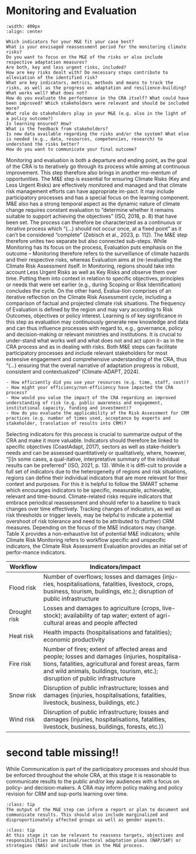 Monitoring and Evaluation
=======================

```{image} ../../images/Framework_M&E.png
:width: 400px
:align: center
```

```{margin} **Guiding questions**
Which indicators for your M&E fit your case best?
What is your envisaged reassessment period for the monitoring climate risks?
Do you want to focus on the M&E of the risks or also include respective adaptation measures?
Are both, key and less urgent risks, included?
How are key risks dealt with? Do necessary steps contribute to alleviation of the identified risk?
What are key indicators, metrics, methods and means to track the risks, as well as the progress on adaptation and resilience-building?
What works well? What does not?
How do you evaluate the performance in the CRA itself? What could have been improved? Which stakeholders were relevant and should be included more?
What role do stakeholders play in your M&E (e.g. also in the light of a policy outcome?)
Is learning ensured? How?
What is the feedback from stakeholders?
Is new data available regarding the risks and/or the system? What else is needed (e.g., data, resources, competencies, research) to understand the risks better?
How do you want to communicate your final outcome?
```

Monitoring and evaluation is both a departure and ending point, as the goal of the CRA is to iteratively go through its process while aiming at continuous improvement. This step therefore also brings in another mo-mentum of opportunities. The M&E step is essential for ensuring Climate Risks (Key and Less Urgent Risks) are effectively monitored and managed and that climate risk management efforts can have appropriate im-pact. It may include participatory processes and has a special focus on the learning component.
M&E also has a strong temporal aspect as the dynamic nature of climate change requires constant evaluation to “determine whether it remains suitable to support achieving the objectives” (ISO, 2018, p. 8) that have been set. The process can therefore be characterized as a continuous or iterative process which “(…) should not occur once, at a fixed point” as it can’t be considered “complete” (Zebisch et al., 2023, p. 112).
The M&E step therefore unites two separate but also connected sub-steps. While Monitoring has its focus on the process, Evaluation puts emphasis on the outcome – Monitoring therefore refers to the surveillance of climate hazards and their respective risks, whereas Evaluation aims at (re-)evaluating the Climate Risk Assessment itself. In Monitoring, regions should take into account Less Urgent Risks as well as Key Risks and observe them over time. Putting them into context in relation to specific objectives, principles or needs that were set earlier (e.g., during Scoping or Risk Identification) concludes the cycle. On the other hand, Evalua-tion comprises of an iterative reflection on the Climate Risk Assessment cycle, including a comparison of factual and projected climate risk situations. The frequency of Evaluation is defined by the region and may vary according to Risk Outcomes, objectives or policy interest. Learning is of key significance in this step as evaluation may continuously generate new knowledge and data and can thus influence processes with regard to, e.g., governance, policy and decision-making or relevant ministries and institutions. It is crucial to under-stand what works well and what does not and act upon it– as in the CRA process and as in dealing with risks.
Both M&E steps can facilitate participatory processes and include relevant stakeholders for most extensive engagement and comprehensive understanding of the CRA, thus “(…) ensuring that the overall narrative of adaptation progress is robust, consistent and contextualized” (Climate-ADAPT, 2024).

```{margin} **Guiding questions - Efficacy, impact and usefulness**
- How efficiently did you use your resources (e.g. time, staff, cost)?
- How might your efficiency/non-efficiency have impacted the CRA process?
- How would you value the impact of the CRA regarding an improved understanding of risk (e.g. public awareness and engagement, institutional capacity, funding and investment)?
- How do you evaluate the applicability of the Risk Assessment for CRM practices (e.g. number of times used, acceptance by experts and stakeholder, translation of results into CRM)?
```

Selecting indicators for this process is crucial to summarize output of the CRA and make it more valuable. Indicators should therefore be linked to specific objectives (CoastAdapt, 2017), sectors as well as stake-holder’s needs and can be assessed quantitatively or qualitatively, where, however, “[i]n some cases, a qual-itative, interpretative summary of the individual results can be preferred” (ISO, 2021, p. 13). While it is diffi-cult to provide a full set of indicators due to the heterogeneity of regions and risk situations, regions can define their individual indicators that are more relevant for their context and purposes. For this it is helpful to follow the SMART scheme which encourages indicators to be specific, measurable, achievable, relevant and time-bound. Climate-related risks require indicators that embrace periodical reassessment and should refer to a baseline to track changes over time effectively. Tracking changes of indicators, as well as risk thresholds or trigger levels, may be helpful to indicate a potential overshoot of risk tolerance and need to be attributed to (further) CRM measures. Depending on the focus of the M&E indicators may change. Table X provides a non-exhaustive list of potential M&E indicators; while Climate Risk Monitoring refers to workflow specific and unspecific indicators, the Climate Risk Assessment Evaluation provides an initial set of perfor-mance indicators.

| Workflow | Indicators/impact |
| -------- | ----------- |
| Flood risk| Number of overflows; losses and damages (inju-ries, hospitalisations, fatalities, livestock, crops, business, tourism, buildings, etc.); disruption of public infrastructure|
| Drought risk | Losses and damages to agriculture (crops, live-stock); availability of tap water; extent of agri-cultural areas and people affected|
| Heat risk | Health impacts (hospitalisations and fatalities); economic productivity|
| Fire risk | Number of fires; extent of affected areas and people; losses and damages (injuries, hospitalisa-tions, fatalities, agricultural and forest areas, farm and wild animals, buildings, tourism, etc.); disruption of public infrastructure|
| Snow risk | Disruption of public infrastructure; losses and damages (injuries, hospitalisations, fatalities, livestock, business, buildings, etc.)|
| Wind risk | Disruption of public infrastructure; losses and damages (injuries, hospitalisations, fatalities, livestock, business, buildings, forests, etc.))|

# second table missing!!

While Communication is part of the participatory processes and should thus be enforced throughout the whole CRA, at this stage it is reasonable to communicate results to the public and/or key audiences with a focus on policy- and decision-makers. A CRA may inform policy making and policy revision for CRM and sup-ports learning over time.

```{admonition} Tip
:class: tip
The output of the M&E step can inform a report or plan to document and communicate results. This should also include marginalized and disproportionately affected groups as well as gender aspects.
```

```{admonition} Tip
:class: tip
At this stage it can be relevant to reassess targets, objectives and responsibilities in national/sectoral adaptation plans (NAP/SAP) or strategies (NAS) and include them in the M&E process.
```
